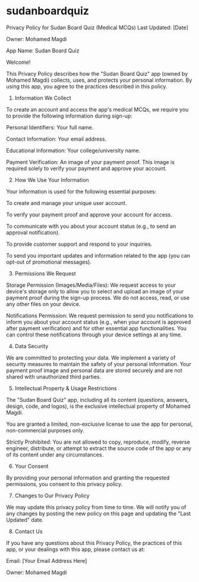# sudanboardquiz
Privacy Policy for Sudan Board Quiz (Medical MCQs)
Last Updated: [Date]

Owner: Mohamed Magdi

App Name: Sudan Board Quiz

Welcome!

This Privacy Policy describes how the "Sudan Board Quiz" app (owned by Mohamed Magdi) collects, uses, and protects your personal information. By using this app, you agree to the practices described in this policy.

1. Information We Collect

To create an account and access the app's medical MCQs, we require you to provide the following information during sign-up:

Personal Identifiers: Your full name.

Contact Information: Your email address.

Educational Information: Your college/university name.

Payment Verification: An image of your payment proof. This image is required solely to verify your payment and approve your account.

2. How We Use Your Information

Your information is used for the following essential purposes:

To create and manage your unique user account.

To verify your payment proof and approve your account for access.

To communicate with you about your account status (e.g., to send an approval notification).

To provide customer support and respond to your inquiries.

To send you important updates and information related to the app (you can opt-out of promotional messages).

3. Permissions We Request

Storage Permission (Images/Media/Files): We request access to your device's storage only to allow you to select and upload an image of your payment proof during the sign-up process. We do not access, read, or use any other files on your device.

Notifications Permission: We request permission to send you notifications to inform you about your account status (e.g., when your account is approved after payment verification) and for other essential app functionalities. You can control these notifications through your device settings at any time.

4. Data Security

We are committed to protecting your data. We implement a variety of security measures to maintain the safety of your personal information. Your payment proof image and personal data are stored securely and are not shared with unauthorized third parties.

5. Intellectual Property & Usage Restrictions

The "Sudan Board Quiz" app, including all its content (questions, answers, design, code, and logos), is the exclusive intellectual property of Mohamed Magdi.

You are granted a limited, non-exclusive license to use the app for personal, non-commercial purposes only.

Strictly Prohibited: You are not allowed to copy, reproduce, modify, reverse engineer, distribute, or attempt to extract the source code of the app or any of its content under any circumstances.

6. Your Consent

By providing your personal information and granting the requested permissions, you consent to this privacy policy.

7. Changes to Our Privacy Policy

We may update this privacy policy from time to time. We will notify you of any changes by posting the new policy on this page and updating the "Last Updated" date.

8. Contact Us

If you have any questions about this Privacy Policy, the practices of this app, or your dealings with this app, please contact us at:

Email: [Your Email Address Here]

Owner: Mohamed Magdi
